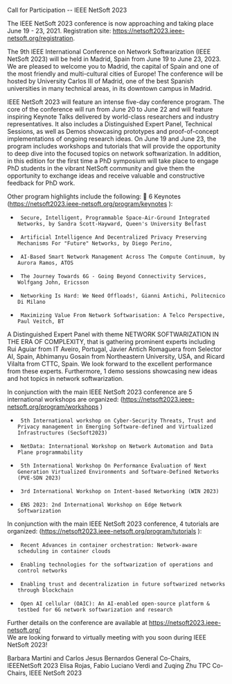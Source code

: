 Call for Participation -- IEEE NetSoft 2023
 
The IEEE NetSoft 2023 conference is now approaching and taking place June 19 - 23, 2021.
Registration site: https://netsoft2023.ieee-netsoft.org/registration. 
 
The 9th IEEE International Conference on Network Softwarization (IEEE NetSoft 2023) will be held in Madrid, Spain from June 19 to June 23, 2023. We are pleased to welcome you to Madrid, the capital of Spain and one of the most friendly and multi-cultural cities of Europe! The conference will be hosted by University Carlos III of Madrid, one of the best Spanish universities in many technical areas, in its downtown campus in Madrid. 
 
IEEE NetSoft 2023 will feature an intense five-day conference program. The core of the conference will run from June 20 to June 22 and will feature inspiring Keynote Talks delivered by world-class researchers and industry representatives. It also includes a Distinguished Expert Panel, Technical Sessions, as well as Demos showcasing prototypes and proof-of-concept implementations of ongoing research ideas. On June 19 and June 23, the program includes workshops and tutorials that will provide the opportunity to deep dive into the focused topics on network softwarization. In addition, in this edition for the first time a PhD symposium will take place to engage PhD students in the vibrant NetSoft community and give them the opportunity to exchange ideas and receive valuable and constructive feedback for PhD work.
 
Other program highlights include the following:
 6 Keynotes (https://netsoft2023.ieee-netsoft.org/program/keynotes ):
-      Secure, Intelligent, Programmable Space-Air-Ground Integrated Networks, by Sandra Scott-Hayward, Queen's University Belfast
-      Artificial Intelligence And Decentralized Privacy Preserving Mechanisms For "Future" Networks, by Diego Perino, 
-      AI-Based Smart Network Management Across The Compute Continuum, by Aurora Ramos, ATOS
-      The Journey Towards 6G - Going Beyond Connectivity Services, Wolfgang John, Ericsson
-      Networking Is Hard: We Need Offloads!, Gianni Antichi, Politecnico Di Milano
-      Maximizing Value From Network Softwarisation: A Telco Perspective, Paul Veitch, BT
A Distinguished Expert Panel with theme NETWORK SOFTWARIZATION IN THE ERA OF COMPLEXITY, that is gathering prominent experts including Rui Aguiar from IT Aveiro, Portugal, Javier Antich Romaguera from Selector AI, Spain, Abhimanyu Gosain from Northeastern University, USA, and Ricard Vilalta from CTTC, Spain. We look forward to the excellent performance from these experts. Furthermore, 1 demo sessions showcasing new ideas and hot topics in network softwarization.
 
In conjunction with the main IEEE NetSoft 2023 conference are 5 international workshops are organized: (https://netsoft2023.ieee-netsoft.org/program/workshops )
-      5th International workshop on Cyber-Security Threats, Trust and Privacy management in Emerging Software-defined and Virtualized Infrastructures (SecSoft2023)
-      NetData: International Workshop on Network Automation and Data Plane programmability
-      5th International Workshop On Performance Evaluation of Next Generation Virtualized Environments and Software-Defined Networks (PVE-SDN 2023) 
-      3rd International Workshop on Intent-based Networking (WIN 2023) 
-      ENS 2023: 2nd International Workshop on Edge Network Softwarization
 
In conjunction with the main IEEE NetSoft 2023 conference, 4 tutorials are organized: (https://netsoft2023.ieee-netsoft.org/program/tutorials ):
-      Recent Advances in container orchestration: Network-aware scheduling in container clouds
-      Enabling technologies for the softwarization of operations and control networks
-      Enabling trust and decentralization in future softwarized networks through blockchain
-      Open AI cellular (OAIC): An AI-enabled open-source platform & testbed for 6G network softwarization and research
 
Further details on the conference are available at https://netsoft2023.ieee-netsoft.org/  
We are looking forward to virtually meeting with you soon during IEEE NetSoft 2023!
 
Barbara Martini and Carlos Jesus Bernardos
General Co-Chairs, IEEENetSoft 2023
Elisa Rojas, Fabio Luciano Verdi and Zuqing Zhu
TPC Co-Chairs, IEEE NetSoft 2023
